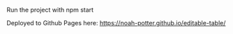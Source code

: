 Run the project with npm start

Deployed to Github Pages here: https://noah-potter.github.io/editable-table/
